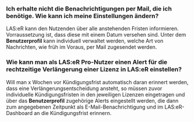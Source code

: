 ### Ich erhalte nicht die Benachrichtigungen per Mail, die ich benötige. Wie kann ich meine Einstellungen ändern?
LAS:eR kann den Nutzenden über alle anstehenden Fristen informieren. Vorraussetzung ist, dass diese mit einem Datum versehen sind. Unter dem **Benutzerprofil** kann individuell verwaltet werden, welche Art von Nachrichten, wie früh im Voraus, per Mail zugesendet werden.

### Wie kann man als LAS:eR Pro-Nutzer einen Alert für die rechtzeitige Verlängerung einer Lizenz in LAS:eR einstellen?
Will man x Wochen vor Kündigungsfrist automatisch daran erinnert werden, dass eine Verlängerungsentscheidung ansteht, so müssen zuvor individuelle Kündigungsfristen in den jeweiligen Lizenzen eingetragen und über das **Benutzerprofil** zugehörige Alerts eingestellt werden, die dann zum angegebenen Zeitpunkt als E-Mail-Benachrichtigung und im LAS:eR-Dashboard an die Kündigungsfrist erinnern.